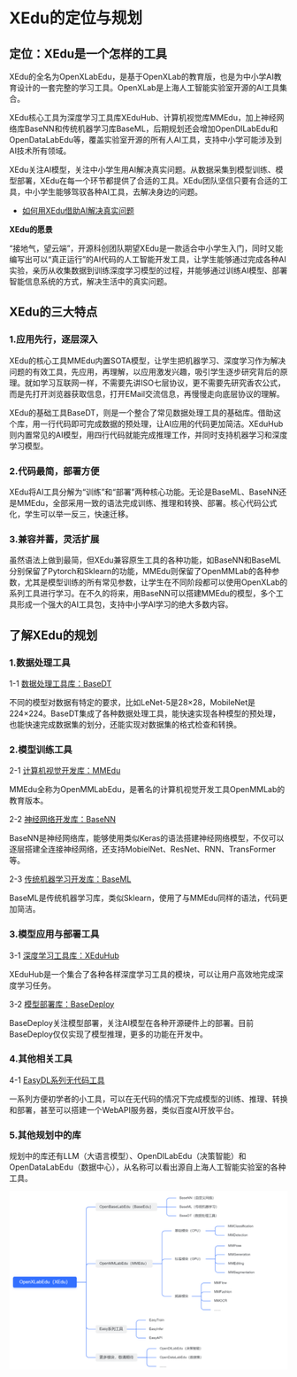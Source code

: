 # XEdu的定位与规划

## 定位：XEdu是一个怎样的工具

XEdu的全名为OpenXLabEdu，是基于OpenXLab的教育版，也是为中小学AI教育设计的一套完整的学习工具。OpenXLab是上海人工智能实验室开源的AI工具集合。

XEdu核心工具为深度学习工具库XEduHub、计算机视觉库MMEdu，加上神经网络库BaseNN和传统机器学习库BaseML，后期规划还会增加OpenDILabEdu和OpenDataLabEdu等，覆盖实验室开源的所有人AI工具，支持中小学可能涉及到AI技术所有领域。

XEdu关注AI模型，关注中小学生用AI解决真实问题。从数据采集到模型训练、模型部署，XEdu在每一个环节都提供了合适的工具。XEdu团队坚信只要有合适的工具，中小学生能够驾驭各种AI工具，去解决身边的问题。

- [如何用XEdu借助AI解决真实问题](../how_to_use/introduction.html)

**XEdu的愿景**

“接地气，望云端”，开源科创团队期望XEdu是一款适合中小学生入门，同时又能编写出可以“真正运行”的AI代码的人工智能开发工具，让学生能够通过完成各种AI实验，亲历从收集数据到训练深度学习模型的过程，并能够通过训练AI模型、部署智能信息系统的方式，解决生活中的真实问题。

## XEdu的三大特点

### 1.应用先行，逐层深入

XEdu的核心工具MMEdu内置SOTA模型，让学生把机器学习、深度学习作为解决问题的有效工具，先应用，再理解，以应用激发兴趣，吸引学生逐步研究背后的原理。就如学习互联网一样，不需要先讲ISO七层协议，更不需要先研究香农公式，而是先打开浏览器获取信息，打开EMail交流信息，再慢慢走向底层协议的理解。

XEdu的基础工具BaseDT，则是一个整合了常见数据处理工具的基础库。借助这个库，用一行代码即可完成数据的预处理，让AI应用的代码更加简洁。XEduHub则内置常见的AI模型，用四行代码就能完成推理工作，并同时支持机器学习和深度学习模型。

### 2.代码最简，部署方便

XEdu将AI工具分解为“训练”和“部署”两种核心功能。无论是BaseML、BaseNN还是MMEdu，全部采用一致的语法完成训练、推理和转换、部署。核心代码公式化，学生可以举一反三，快速迁移。

### 3.兼容并蓄，灵活扩展

虽然语法上做到最简，但XEdu兼容原生工具的各种功能，如BaseNN和BaseML分别保留了Pytorch和Sklearn的功能，MMEdu则保留了OpenMMLab的各种参数，尤其是模型训练的所有常见参数，让学生在不同阶段都可以使用OpenXLab的系列工具进行学习。在不久的将来，用BaseNN可以搭建MMEdu的模型，多个工具形成一个强大的AI工具包，支持中小学AI学习的绝大多数内容。

## 了解XEdu的规划

### 1.数据处理工具

1-1 [数据处理工具库：BaseDT](https://xedu.readthedocs.io/zh/master/basedt.html)

不同的模型对数据有特定的要求，比如LeNet-5是28×28，MobileNet是224×224。BaseDT集成了各种数据处理工具，能快速实现各种模型的预处理，也能快速完成数据集的划分，还能实现对数据集的格式检查和转换。

### 2.模型训练工具

2-1 [计算机视觉开发库：MMEdu](https://xedu.readthedocs.io/zh/master/mmedu.html)

MMEdu全称为OpenMMLabEdu，是著名的计算机视觉开发工具OpenMMLab的教育版本。 

2-2 [神经网络开发库：BaseNN](https://xedu.readthedocs.io/zh/master/basenn.html)

BaseNN是神经网络库，能够使用类似Keras的语法搭建神经网络模型，不仅可以逐层搭建全连接神经网络，还支持MobielNet、ResNet、RNN、TransFormer等。

2-3 [传统机器学习开发库：BaseML](https://xedu.readthedocs.io/zh/master/baseml.html)

BaseML是传统机器学习库，类似Sklearn，使用了与MMEdu同样的语法，代码更加简洁。

### 3.模型应用与部署工具

3-1 [深度学习工具库：XEduHub](https://xedu.readthedocs.io/zh/master/xedu_hub.html)

XEduHub是一个集合了各种各样深度学习工具的模块，可以让用户高效地完成深度学习任务。

3-2 [模型部署库：BaseDeploy](https://xedu.readthedocs.io/zh/master/basedeploy.html)

BaseDeploy关注模型部署，关注AI模型在各种开源硬件上的部署。目前BaseDeploy仅仅实现了模型推理，更多的功能在开发中。

### 4.其他相关工具

4-1 [EasyDL系列无代码工具](https://xedu.readthedocs.io/zh/master/easydl.html)

一系列方便初学者的小工具，可以在无代码的情况下完成模型的训练、推理、转换和部署，甚至可以搭建一个WebAPI服务器，类似百度AI开放平台。

### 5.其他规划中的库

规划中的库还有LLM（大语言模型）、OpenDILabEdu（决策智能）和OpenDataLabEdu（数据中心），从名称可以看出源自上海人工智能实验室的各种工具。

![](../images/about/xedu_plan.png)

